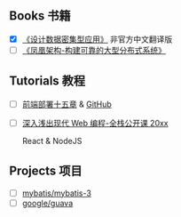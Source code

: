 ## Books 书籍
- [x] [《设计数据密集型应用》](https://github.com/Vonng/DDIA) 非官方中文翻译版
- [ ] [《凤凰架构-构建可靠的大型分布式系统》](https://github.com/fenixsoft/awesome-fenix)

## Tutorials 教程
- [ ] [前端部署十五章](https://q.shanyue.tech/deploy/) & [GitHub](https://github.com/shfshanyue/Daily-Question)
- [ ] [深入浅出现代 Web 编程-全栈公开课 20xx](https://fullstackopen.com/en/)

    React & NodeJS

## Projects 项目
- [ ] [mybatis/mybatis-3](https://github.com/mybatis/mybatis-3)
- [ ] [google/guava](https://github.com/google/guava)